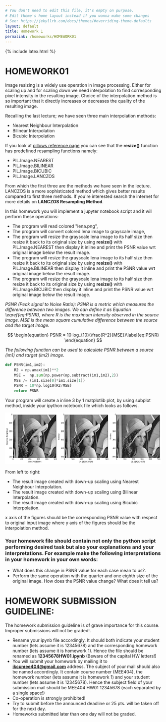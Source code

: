 ```yaml
---
# You don't need to edit this file, it's empty on purpose.
# Edit theme's home layout instead if you wanna make some changes
# See: https://jekyllrb.com/docs/themes/#overriding-theme-defaults
layout: default
title: Homework 1
permalink: /homeworks/HOMEWORK01
---
```

{% include latex.html %}
# HOMEWORK01

Image resizing is a widely use operation in image processing. Either for scaling up and for scaling down we need interpolation to find corresponding pixel intensity in the resulting image. Choice of the interpolation method is so important that it directly increases or decreases the quality  of the resulting image.

Recalling the last lecture; we have seen three main interpolation methods:

 - Nearest Neighbour Interpolation
 - Bilinear Interpolation
 - Bicubic Interpolation

If you look at [pillows reference page](http://pillow.readthedocs.io/en/3.1.x/reference/Image.html#functions) you can see that the **resize()** function has predefined resampling functions namely:

 - PIL.Image.NEAREST
 - PIL.Image.BILINEAR
 - PIL.Image.BICUBIC
 - PIL.Image.LANCZOS

From which the first three are the methods we have seen in the lecture. LANCZOS is a more sophisticated method which gives better results compared to first three methods. If you're interested search the internet for more details on **LANCZOS Resampling Method**.

In this homework you will implement a jupyter notebook script and it will perform these operations:

 - The program will read colored "lena.png",
 - The program will convert colored lena image to grayscale image,
 - The program will resize the grayscale lena image to its half size then resize it back to its original size by using **resize()** with PIL.Image.NEAREST then display it inline and print the PSNR value wrt original image below the result image.
 - The program will resize the grayscale lena image to its half size then resize it back to its original size by using **resize()** with PIL.Image.BILINEAR then display it inline and print the PSNR value wrt original image below the result image.
 - The program will resize the grayscale lena image to its half size then resize it back to its original size by using **resize()** with PIL.Image.BICUBIC then display it inline and print the PSNR value wrt original image below the result image.

_PSNR (Peak signal to Noise Ratio):  PSNR is a metric which measures the difference between two images. We can define it as Equation \eqref{eq:PSNR}, where R is the maximum intensity observed in the source image. MSE is the mean square cumulative difference between the source and the target image._

$$ \begin{equation}
PSNR = 10 log_{10}(\frac{R^2}{MSE})\label{eq:PSNR}
\end{equation} $$

_The following function can be used to calculate  PSNR between a source (im1) and target (im2) image._


```python
def PSNR(im1,im2):
	R2 = np.amax(im1)**2
	MSE =  np.sum(np.power(np.subtract(im1,im2),2))
	MSE /= (im1.size[0]*im1.size[1])
	PSNR = 10*np.log10(R2/MSE)
	return PSNR
```

Your program will create a inline 3 by 1 matplotlib plot, by using subplot method, inside your ipython notebook file which looks as follows.


![png](HOMEWORK01_files/HOMEWORK01_4_0.png)


From left to right:

 - The result image created with down-up scaling using Nearest Neighbour Interpolation.
 - The result image created with down-up scaling using Bilinear Interpolation.
 - The result image created with down-up scaling using Bicubic Interpolation.

 x axis of the figures should be the corresponding PSNR value with respect to original input image where y axis of the figures should be the interpolation method.

### Your homework file should contain not only the python script performing desired task but also your explanations and your interpretations. For example make the following interpretations in your homework in your own words:
 - What does this change in PSNR value for each case mean to us?.
 - Perform the same operation with the quarter and one eighth size of the original image. How does the PSNR value change? What does it tell us?

# HOMEWORK SUBMISSION GUIDELINE:

The homework submission guideline is of grave importance for this course. Improper submissions will not be graded!.

 - Rename your ipynb file accordingly. It should both indicate your student number (lets assume it is 12345678) and the corresponding homework number (lets assume it is homework 1). Hence the file should be renamed as **12345678HW01.ipynb** (Beware of the capital HW letters!)
 - You will submit your homework by mailing it to **ikcumee404@gmail.com** address. The subject of your mail should also be named accordingly. It contain course number (MEE404), the homework number (lets assume it is homework 1) and your student number (lets assume it is 12345678). Hence the subject field of your submission mail should be  MEE404 HW01 12345678 (each separated by a single space!)
 - Co-operation is strongly prohibited!
 - Try to submit before the announced deadline or 25 pts. will be taken off for the next day.
 - Homeworks submitted later than one day will not be graded.
